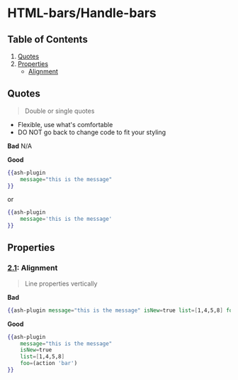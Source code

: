 
# HTML-bars/Handle-bars

## Table of Contents
1. [Quotes](#quotes)
1. [Properties](#properties)
	- [Alignment](#properties--alignment)

## Quotes
> Double or single quotes
* Flexible, use what's comfortable
* DO NOT go back to change code to fit your styling

**Bad**
N/A

**Good**
```handlebars
{{ash-plugin
	message="this is the message"
}}
```

or

```handlebars
{{ash-plugin
	message='this is the message'
}}
```
## Properties
<a name="properties--alignment"></a><a name="1.1"></a>
### [2.1](#properties--alignment): Alignment
> Line properties vertically

**Bad**
```handlebars
{{ash-plugin message="this is the message" isNew=true list=[1,4,5,8] foo=(action 'bar')}}
```

**Good**
```handlebars
{{ash-plugin
	message="this is the message"
	isNew=true
	list=[1,4,5,8]
	foo=(action 'bar')
}}
```
